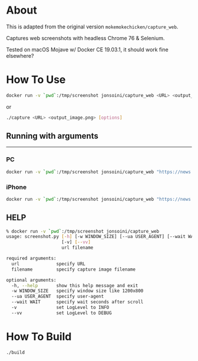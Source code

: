 About
=======

This is adapted from the original version `mokemokechicken/capture_web`. 

Captures web screenshots with headless Chrome 76 & Selenium.

Tested on macOS Mojave w/ Docker CE 19.03.1, it should work fine elsewhere?

How To Use
=========

```bash
docker run -v `pwd`:/tmp/screenshot jonsoini/capture_web <URL> <output_image.png> [options]
```

or

```bash
./capture <URL> <output_image.png> [options]
```

## Running with arguments
----

### PC
```bash
docker run -v `pwd`:/tmp/screenshot jonsoini/capture_web "https://news.google.com/" google_news.png
```

### iPhone
```bash
docker run -v `pwd`:/tmp/screenshot jonsoini/capture_web "https://news.google.com/" google_news_sp.png -w 414x735 --ua 'Mozilla/5.0 (iPhone; CPU iPhone OS 11_0 like Mac OS X) AppleWebKit/604.1.38 (KHTML, like Gecko) Version/11.0 Mobile/15A372 Safari/604.1'
```

HELP
----

```bash
% docker run -v `pwd`:/tmp/screenshot jonsoini/capture_web
usage: screenshot.py [-h] [-w WINDOW_SIZE] [--ua USER_AGENT] [--wait WAIT]
                     [-v] [--vv]
                     url filename

required arguments:
  url              specify URL
  filename         specify capture image filename

optional arguments:
  -h, --help       show this help message and exit
  -w WINDOW_SIZE   specify window size like 1200x800
  --ua USER_AGENT  specify user-agent
  --wait WAIT      specify wait seconds after scroll
  -v               set LogLevel to INFO
  --vv             set LogLevel to DEBUG
```

How To Build
===========

```bash
./build
```
